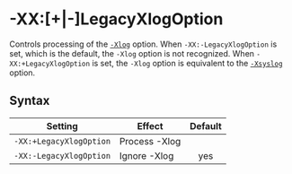 ﻿<!--
* Copyright (c) 2017, 2020 IBM Corp. and others
*
* This program and the accompanying materials are made
* available under the terms of the Eclipse Public License 2.0
* which accompanies this distribution and is available at
* https://www.eclipse.org/legal/epl-2.0/ or the Apache
* License, Version 2.0 which accompanies this distribution and
* is available at https://www.apache.org/licenses/LICENSE-2.0.
*
* This Source Code may also be made available under the
* following Secondary Licenses when the conditions for such
* availability set forth in the Eclipse Public License, v. 2.0
* are satisfied: GNU General Public License, version 2 with
* the GNU Classpath Exception [1] and GNU General Public
* License, version 2 with the OpenJDK Assembly Exception [2].
*
* [1] https://www.gnu.org/software/classpath/license.html
* [2] http://openjdk.java.net/legal/assembly-exception.html
*
* SPDX-License-Identifier: EPL-2.0 OR Apache-2.0 OR GPL-2.0 WITH
* Classpath-exception-2.0 OR LicenseRef-GPL-2.0 WITH Assembly-exception
-->

# -XX:[+|-]LegacyXlogOption

Controls processing of the [`-Xlog`](xlog.md) option. When `-XX:-LegacyXlogOption` is set, which is the default, the `-Xlog` option is not recognized.
When `-XX:+LegacyXlogOption` is set, the `-Xlog` option is equivalent to the [`-Xsyslog`](xsyslog.md) option. 

## Syntax

| Setting                  | Effect     | Default                                                                            |
|--------------------------|------------|:----------------------------------------------------------------------------------:|
| `-XX:+LegacyXlogOption` | Process -Xlog  |                                                                              |
| `-XX:-LegacyXlogOption` | Ignore -Xlog   | <i class="fa fa-check" aria-hidden="true"></i><span class="sr-only">yes</span> |

<!-- ==== END OF TOPIC ==== xxdisableexplicitgc.md ==== -->